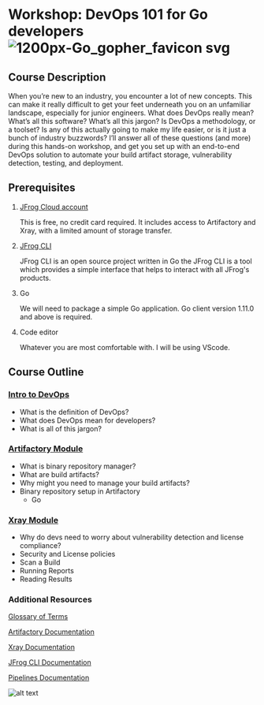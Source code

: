 # Workshop: DevOps 101 for Go developers ![1200px-Go_gopher_favicon svg](https://user-images.githubusercontent.com/25744447/144277903-f0955f64-a94a-47ef-9d43-5aa392d8aff2.png)


## Course Description

When you’re new to an industry, you encounter a lot of new concepts. This can make it really difficult to get your feet underneath you on an unfamiliar landscape, especially for junior engineers. What does DevOps really mean? What’s all this software? What’s all this jargon? Is DevOps a methodology, or a toolset? Is any of this actually going to make my life easier, or is it just a bunch of industry buzzwords? I’ll answer all of these questions (and more) during this hands-on workshop, and get you set up with an end-to-end DevOps solution to automate your build artifact storage, vulnerability detection, testing, and deployment.


## Prerequisites

1. [JFrog Cloud account](https://jfrog.com/artifactory/start-free/#saas)

    This is free, no credit card required. It includes access to Artifactory and Xray, with a limited amount of storage transfer.

2. [JFrog CLI](https://www.jfrog.com/confluence/display/CLI/JFrog+CLI)
    
    JFrog CLI is an open source project written in Go the JFrog CLI is a tool which provides a simple interface that helps to interact with all JFrog's products.

3. Go

    We will need to package a simple Go application. Go client version 1.11.0 and above is required.

4. Code editor

    Whatever you are most comfortable with. I will be using VScode. 


## Course Outline


### [Intro to DevOps](https://github.com/batelt/devops-101-workshop/blob/master/docs/intro.md)
- What is the definition of DevOps?
- What does DevOps mean for developers?
- What is all of this jargon?


### [Artifactory Module](https://github.com/batelt/devops-101-workshop/blob/master/docs/artifactory.md)
- What is binary repository manager?
- What are build artifacts?
- Why might you need to manage your build artifacts?
- Binary repository setup in Artifactory
    - Go

### [Xray Module](https://github.com/batelt/devops-101-workshop/blob/master/docs/xray.md)
- Why do devs need to worry about vulnerability detection and license compliance?
- Security and License policies
- Scan a Build
- Running Reports
- Reading Results


### Additional Resources

[Glossary of Terms](https://github.com/batelt/devops-101-workshop/blob/master/docs/glossary.md)

[Artifactory Documentation](https://www.jfrog.com/confluence/display/JFROG/Package+Management)

[Xray Documentation](https://www.jfrog.com/confluence/display/JFROG/Xray+Security+and+Compliance)

[JFrog CLI Documentation](https://www.jfrog.com/confluence/display/CLI/JFrog+CLI)

[Pipelines Documentation](https://www.jfrog.com/confluence/display/JFROG/Pipelines+Developer+Guide)

![alt text](https://dev-to-uploads.s3.amazonaws.com/i/brm2ce1pq1yu23ifc7wi.jpg)
